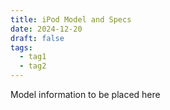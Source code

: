 ```yaml
---
title: iPod Model and Specs
date: 2024-12-20
draft: false
tags:
  - tag1
  - tag2
---
```

Model information to be placed here